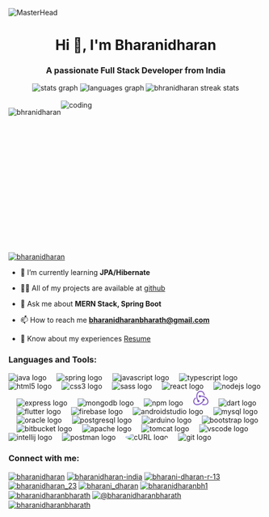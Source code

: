 ![MasterHead](https://user-images.githubusercontent.com/10498744/210012254-234538ff-d198-48aa-8964-37e6fd45d227.gif)
<h1 align="center">Hi 👋, I'm Bharanidharan</h1>
<h3 align="center">A passionate Full Stack Developer from India</h3>



<div align="center">
  <img src="https://github-readme-stats.vercel.app/api?username=bhranidharan&hide_title=false&hide_rank=false&show_icons=true&include_all_commits=true&count_private=true&disable_animations=false&theme=dark&locale=en&hide_border=false" height="150" alt="stats graph" />
  <img src="https://github-readme-stats.vercel.app/api/top-langs?username=bhranidharan&locale=en&hide_title=false&layout=compact&card_width=320&langs_count=5&theme=dark&hide_border=false" height="150" alt="languages graph" />
  <img src="https://github-readme-streak-stats.herokuapp.com/?user=bhranidharan&theme=dark" alt="bhranidharan streak stats" />
</div>

<br>
<img align = "right" alt = "coding" width = "400" height="300" src ="https://cdn.dribbble.com/users/416610/screenshots/4801105/media/be031f8d02ca8cc404d44be54ee2c493.gif"/>

<p align="left"> <img src="https://komarev.com/ghpvc/?username=bhranidharan&label=Profile%20views&color=0e75b6&style=flat" alt="bhranidharan" /> </p>
<!--

<p align="left"> <a href="https://github.com/ryo-ma/github-profile-trophy"><img src="https://github-profile-trophy.vercel.app/?username=bhranidharan" alt="bhranidharan" /></a> </p>
-->

<p align="left"> <a href="https://twitter.com/bharanidharan" target="blank"><img src="https://img.shields.io/twitter/follow/bharanidharan?logo=twitter&style=for-the-badge" alt="bharanidharan" /></a> </p>

- 🌱 I’m currently learning **JPA/Hibernate**

- 👨‍💻 All of my projects are available at [github](https://github.com/Bhranidharan)

- 💬 Ask me about **MERN Stack, Spring Boot**

- 📫 How to reach me **bharanidharanbharath@gmail.com**

- 📄 Know about my experiences [Resume](https://drive.google.com/file/d/1kAz9qFDs7ZFpb0Mu1AD7I-WTCjrfhGcL/view?usp=sharing)

<h3 align="left">Languages and Tools:</h3>

<div align="left">
  <img src="https://cdn.jsdelivr.net/gh/devicons/devicon/icons/java/java-original.svg" height="30" alt="java logo"  />
  <img width="12" />
  <img src="https://cdn.jsdelivr.net/gh/devicons/devicon/icons/spring/spring-original.svg" height="30" alt="spring logo"  />
  <img width="12" />
  <img src="https://cdn.jsdelivr.net/gh/devicons/devicon/icons/javascript/javascript-original.svg" height="30" alt="javascript logo"  />
  <img width="12" />
  <img src="https://cdn.jsdelivr.net/gh/devicons/devicon/icons/typescript/typescript-original.svg" height="30" alt="typescript logo"  />
  <img width="12" />
  <img src="https://cdn.jsdelivr.net/gh/devicons/devicon/icons/html5/html5-original.svg" height="30" alt="html5 logo"  />
  <img width="12" />
  <img src="https://cdn.jsdelivr.net/gh/devicons/devicon/icons/css3/css3-original.svg" height="30" alt="css3 logo"  />
  <img width="12" />
  <img src="https://cdn.jsdelivr.net/gh/devicons/devicon/icons/sass/sass-original.svg" height="30" alt="sass logo"  />
  <img width="12" />
  <img src="https://cdn.jsdelivr.net/gh/devicons/devicon/icons/react/react-original.svg" height="30" alt="react logo"  />
  <img width="12" />
  <img src="https://cdn.jsdelivr.net/gh/devicons/devicon/icons/nodejs/nodejs-original.svg" height="30" alt="nodejs logo"  />
  <img width="12" />
  <img src="https://cdn.jsdelivr.net/gh/devicons/devicon/icons/express/express-original.svg" height="30" alt="express logo"  />
  <img width="12" />
  <img src="https://cdn.jsdelivr.net/gh/devicons/devicon/icons/mongodb/mongodb-original.svg" height="30" alt="mongodb logo"  />
  <img width="12" />
  <img src="https://user-images.githubusercontent.com/25181517/121401671-49102800-c959-11eb-9f6f-74d49a5e1774.png" height="30" alt="npm logo"  />
  <img width="12" />
   <img src="https://raw.githubusercontent.com/devicons/devicon/master/icons/redux/redux-original.svg" height="30" alt="redux logo"  />
  <img width="12" />
  <img src="https://cdn.jsdelivr.net/gh/devicons/devicon/icons/dart/dart-original.svg" height="30" alt="dart logo"  />
  <img width="12" />
  <img src="https://cdn.jsdelivr.net/gh/devicons/devicon/icons/flutter/flutter-original.svg" height="30" alt="flutter logo"  />
  <img width="12" />
  <img src="https://cdn.jsdelivr.net/gh/devicons/devicon/icons/firebase/firebase-plain.svg" height="30" alt="firebase logo"  />
  <img width="12" />
  <img src="https://cdn.jsdelivr.net/gh/devicons/devicon/icons/androidstudio/androidstudio-original.svg" height="30" alt="androidstudio logo"  />
  <img width="12" />
  <img src="https://cdn.jsdelivr.net/gh/devicons/devicon/icons/mysql/mysql-original.svg" height="30" alt="mysql logo"  />
  <img width="12" />
  <img src="https://cdn.jsdelivr.net/gh/devicons/devicon/icons/oracle/oracle-original.svg" height="30" alt="oracle logo"  />
  <img width="12" />
  <img src="https://cdn.jsdelivr.net/gh/devicons/devicon/icons/postgresql/postgresql-original.svg" height="30" alt="postgresql logo"  />
  <img width="12" />
  <img src="https://cdn.jsdelivr.net/gh/devicons/devicon/icons/arduino/arduino-original.svg" height="30" alt="arduino logo"  />
  <img width="12" />
  <img src="https://cdn.jsdelivr.net/gh/devicons/devicon/icons/bootstrap/bootstrap-original.svg" height="30" alt="bootstrap logo"  />
  <img width="12" />
  <img src="https://cdn.jsdelivr.net/gh/devicons/devicon/icons/bitbucket/bitbucket-original.svg" height="30" alt="bitbucket logo"  />
  <img width="12" />
  <img src="https://cdn.jsdelivr.net/gh/devicons/devicon/icons/apache/apache-original.svg" height="30" alt="apache logo"  />
  <img width="12" />
  <img src="https://cdn.jsdelivr.net/gh/devicons/devicon/icons/tomcat/tomcat-original.svg" height="30" alt="tomcat logo"  />
  <img width="12" />
  <img src="https://cdn.jsdelivr.net/gh/devicons/devicon/icons/vscode/vscode-original.svg" height="30" alt="vscode logo"  />
  <img width="12" />
  <img src="https://cdn.jsdelivr.net/gh/devicons/devicon/icons/intellij/intellij-original.svg" height="30" alt="intellij logo"  />
  <img width="12" />
    <img src="https://user-images.githubusercontent.com/25181517/192109061-e138ca71-337c-4019-8d42-4792fdaa7128.png" height="30" alt="postman logo"  />
     <img width="12" />
 <img src="https://curity.io/images/resources/getting-started/test-using-curl.png" style="border-radius: 50%; height: 30px;" alt="cURL logo" />
<img width="12" />

  <img src="https://user-images.githubusercontent.com/25181517/192108372-f71d70ac-7ae6-4c0d-8395-51d8870c2ef0.png" height="30" alt="git logo"  />
  <img width="12" />

</div>


<h3 align="left">Connect with me:</h3>
<p align="left">
<a href="https://twitter.com/bharanidharan" target="blank"><img align="center" src="https://raw.githubusercontent.com/rahuldkjain/github-profile-readme-generator/master/src/images/icons/Social/twitter.svg" alt="bharanidharan" height="30" width="40" /></a>
<a href="https://linkedin.com/in/bharanidharan-india" target="blank"><img align="center" src="https://raw.githubusercontent.com/rahuldkjain/github-profile-readme-generator/master/src/images/icons/Social/linked-in-alt.svg" alt="bharanidharan-india" height="30" width="40" /></a>
<a href="https://stackoverflow.com/users/bharani-dharan-r-13" target="blank"><img align="center" src="https://raw.githubusercontent.com/rahuldkjain/github-profile-readme-generator/master/src/images/icons/Social/stack-overflow.svg" alt="bharani-dharan-r-13" height="30" width="40" /></a>
<a href="https://instagram.com/bharanidharan_23" target="blank"><img align="center" src="https://raw.githubusercontent.com/rahuldkjain/github-profile-readme-generator/master/src/images/icons/Social/instagram.svg" alt="bharanidharan_23" height="30" width="40" /></a>
<a href="https://www.codechef.com/users/bharani_dharan" target="blank"><img align="center" src="https://cdn.jsdelivr.net/npm/simple-icons@3.1.0/icons/codechef.svg" alt="bharani_dharan" height="30" width="40" /></a>
<a href="https://www.hackerrank.com/bharanidharanbh1" target="blank"><img align="center" src="https://raw.githubusercontent.com/rahuldkjain/github-profile-readme-generator/master/src/images/icons/Social/hackerrank.svg" alt="bharanidharanbh1" height="30" width="40" /></a>
<a href="https://www.leetcode.com/bharanidharanbharath" target="blank"><img align="center" src="https://raw.githubusercontent.com/rahuldkjain/github-profile-readme-generator/master/src/images/icons/Social/leet-code.svg" alt="bharanidharanbharath" height="30" width="40" /></a>
<a href="https://www.hackerearth.com/@bharanidharanbharath" target="blank"><img align="center" src="https://raw.githubusercontent.com/rahuldkjain/github-profile-readme-generator/master/src/images/icons/Social/hackerearth.svg" alt="@bharanidharanbharath" height="30" width="40" /></a>
<a href="https://auth.geeksforgeeks.org/user/bharanidharanbharath" target="blank"><img align="center" src="https://raw.githubusercontent.com/rahuldkjain/github-profile-readme-generator/master/src/images/icons/Social/geeks-for-geeks.svg" alt="bharanidharanbharath" height="30" width="40" /></a>
</p>

